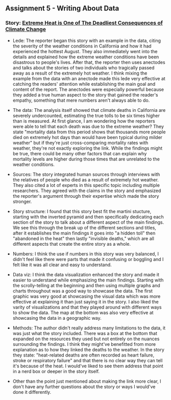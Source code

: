 ## Assignment 5 - Writing About Data
### Story: [Extreme Heat is One of The Deadliest Consequences of Climate Change](https://www.latimes.com/projects/california-extreme-heat-deaths-show-climate-change-risks/)
- Lede: The reporter began this story with an example in the data, citing the severity of the weather conditions in California and how it had experienced the hottest August. They also immediately went into the details and explained how the extreme weather conditions have been disastrous to people's lives. After that, the reporter then uses anectodes and talks about the stories of two individuals who tragically passed away as a result of the extremely hot weather. I think mixing the example from the data with an anectode made this lede very effective at catching the readers' attention while establishing the main goal and content of the report. The anectodes were especially powerful because they added a true human aspect to the story that gained the reader's empathy, something that mere numbers aren't always able to do.  
  
- The data: The analysis itself showed that climate deaths in California are severely undercounted, estimating the true tolls to be six times higher than is measured. At first glance, I am wondering how the reporters were able to tell that each death was due to the extreme weather? They state "mortality data from this period shows that thousands more people died on extremely hot days than would have been typical during milder weather" but if they're just cross-comparing mortality rates with weather, they're not exactly exploring the link. While the findings might be true, there could be many other factors that can explain why mortality levels are higher during those times that are unrelated to the weather conditions.
  
- Sources: The story integrated human sources through interviews with the relatives of people who died as a result of extremely hot weather. They also cited a lot of experts in this specific topic including multiple researchers. They agreed with the claims in the story and emphasized the reporter's argument through their expertise which made the story stronger.
  
- Story structure: I found that this story best fit the martini stucture, starting with the inverted pyramid and then specifically dedicating each section of the story to talk about a different aspect of the main findings. We see this through the break up of the different sections and titles, after it establishes the main findings it goes into "a hidden toll" then "abandoned in the heat"
 then lastly "invisible deaths," which are all different aspects that create the entire story as a whole.

- Numbers: I think the use if numbers in this story was very balanced, I didn't feel like there were parts that made it confusing or boggling and I felt like it was all clear and easy to understand.
  
- Data viz: I think the data visualization enhanced the story and made it easier to understand while emphasizing the main findings. Starting with the scrolly-telling at the beginning and then using multiple graphs and charts throughout was a good way to showcase the data. The first graphic was very good at showcasing the visual data which was more effective at explaining it than just saying it in the story. I also liked the varity of visualizations and that they played around with different ways to show the data. The map at the bottom was also very effective at showcasing the data in a geographic way.
  
- Methods: The author didn't really address many limitations to the data, it was just what the story included. There was a box at the bottom that expanded on the resources they used but not entirely on the nuances surrounding the findings. I think they might've benefitted from more explanation as to how they linked the deaths to the weather. In the story they state: "heat-related deaths are often recorded as heart failure, stroke or respiratory failure" and that there is no clear way they can tell it's because of the heat. I would've liked to see them address that point in a nerd box or deeper in the story itself.

- Other than the point just mentioned about making the link more clear, I don't have any further questions about the story or ways I would've done it differently.  
  
